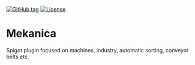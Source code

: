 [![GitHub tag](https://img.shields.io/github/tag/justADeni/Mekanica?include_prereleases=&sort=semver&color=blue)](https://github.com/justADeni/Mekanica/releases/)
[![License](https://img.shields.io/badge/License-BSD--3_-blue)](#license)

# Mekanica
Spigot plugin focused on machines, industry, automatic sorting, conveyor belts etc.

